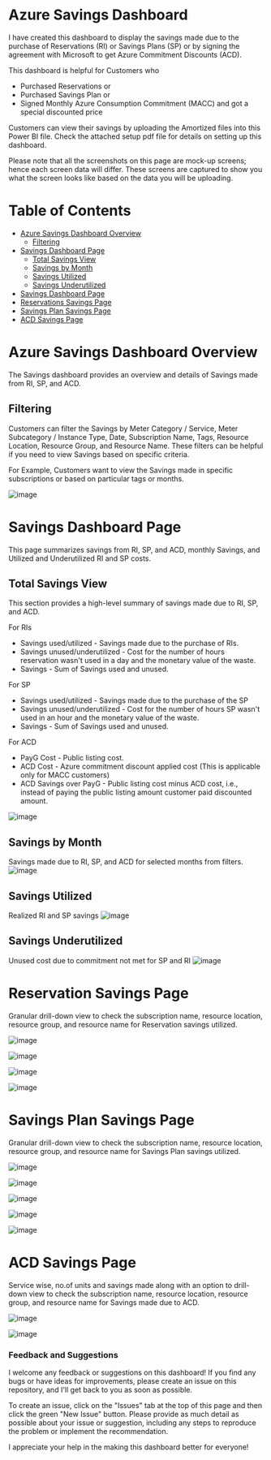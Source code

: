# Azure Savings Dashboard
I have created this dashboard to display the savings made due to the purchase of Reservations (RI) or Savings Plans (SP) or by signing the agreement with Microsoft to get Azure Commitment Discounts (ACD).

This dashboard is helpful for Customers who 
* Purchased Reservations or
* Purchased Savings Plan or
* Signed Monthly Azure Consumption Commitment (MACC) and got a special discounted price

Customers can view their savings by uploading the Amortized files into this Power BI file. Check the attached setup pdf file for details on setting up this dashboard.

Please note that all the screenshots on this page are mock-up screens; hence each screen data will differ. These screens are captured to show you what the screen looks like based on the data you will be uploading.

# Table of Contents
* [Azure Savings Dashboard Overview](#overview)
  * [Filtering](#Filtering)
* [Savings Dashboard Page](#savingsdashboard)
  * [Total Savings View](#totalsavingsview)
  * [Savings by Month](#savingsbymonth)
  * [Savings Utilized](#savingsutilized)
  * [Savings Underutilized](#savingsunderutilized)
* [Savings Dashboard Page](#savingsdashboard)
* [Reservations Savings Page](#ripage)
* [Savings Plan Savings Page](#sppage)
* [ACD Savings Page](#acdpage)

# Azure Savings Dashboard Overview <a name="overview"></a>
The Savings dashboard provides an overview and details of Savings made from RI, SP, and ACD.

## Filtering <a name="Filtering"></a>
Customers can filter the Savings by Meter Category / Service, Meter Subcategory / Instance Type, Date, Subscription Name, Tags, Resource Location, Resource Group, and Resource Name. These filters can be helpful if you need to view Savings based on specific criteria.

For Example, Customers want to view the Savings made in specific subscriptions or based on particular tags or months.

![image](https://user-images.githubusercontent.com/130760607/232172097-25ec06da-9bbc-4729-b7c6-edc88ea0bd82.png)


# Savings Dashboard Page <a name="savingsdashboard"></a>
This page summarizes savings from RI, SP, and ACD, monthly Savings, and Utilized and Underutilized RI and SP costs.

## Total Savings View<a name="totalsavingsview"></a>
This section provides a high-level summary of savings made due to RI, SP, and ACD.

For RIs
* Savings used/utilized - Savings made due to the purchase of RIs.
* Savings unused/underutilized - Cost for the number of hours reservation wasn't used in a day and the monetary value of the waste.
* Savings - Sum of Savings used and unused.
	
For SP
* Savings used/utilized - Savings made due to the purchase of the SP
* Savings unused/underutilized - Cost for the number of hours SP wasn't used in an hour and the monetary value of the waste.
* Savings - Sum of Savings used and unused.

For ACD
* PayG Cost - Public listing cost.
* ACD Cost - Azure commitment discount applied cost (This is applicable only for MACC customers)
* ACD Savings over PayG - Public listing cost minus ACD cost, i.e., instead of paying the public listing amount customer paid discounted amount.

![image](https://user-images.githubusercontent.com/130760607/232178577-83ee7ff0-e6f4-400c-8aa3-f86ea740dc59.png)

## Savings by Month <a name="savingsbymonth"></a>
Savings made due to RI, SP, and ACD for selected months from filters.
![image](https://user-images.githubusercontent.com/130760607/232177123-05ddc4af-adea-41f7-996e-228332801e16.png)

## Savings Utilized <a name="savingsutilized"></a>
Realized RI and SP savings
![image](https://user-images.githubusercontent.com/130760607/232172042-20fdc289-63bd-42d6-ab5f-0dc6de2dd09e.png)

## Savings Underutilized <a name="savingsunderutilized"></a>
Unused cost due to commitment not met for SP and RI
![image](https://user-images.githubusercontent.com/130760607/232172420-d7fe1b1b-cc25-4834-afa7-dcfd9e1964e9.png)

# Reservation Savings Page <a name="ripage"></a>
Granular drill-down view to check the subscription name, resource location, resource group, and resource name for Reservation savings utilized.

![image](https://user-images.githubusercontent.com/130760607/232178344-e6a08e1b-cae4-4702-8a0b-5ec9e1254533.png)

![image](https://user-images.githubusercontent.com/130760607/232178354-3c4af8fb-2ca3-413a-aaa4-cf89effe1bc7.png)

![image](https://user-images.githubusercontent.com/130760607/232178364-68937592-5dec-4796-bd91-90251c06c22c.png)

![image](https://user-images.githubusercontent.com/130760607/232178376-b73b6134-fb23-447a-8edb-31c59d35af65.png)


# Savings Plan Savings Page <a name="sppage"></a>
Granular drill-down view to check the subscription name, resource location, resource group, and resource name for Savings Plan savings utilized.

![image](https://user-images.githubusercontent.com/130760607/232177865-042e7817-bc01-4d06-9908-e883b372630d.png)

![image](https://user-images.githubusercontent.com/130760607/232177924-f548e1c3-13ce-45cf-b51c-07a7f836ba17.png)

![image](https://user-images.githubusercontent.com/130760607/232177964-dd75d207-29a8-4a71-be9d-5c2069e46ebc.png)

![image](https://user-images.githubusercontent.com/130760607/232178014-4736807e-0df3-42a5-82d0-8f1416f57854.png)

![image](https://user-images.githubusercontent.com/130760607/232178036-265b793c-30bc-417f-ada9-4cd98e10f929.png)

# ACD Savings Page <a name="acdpage"></a>
Service wise, no.of units and savings made along with an option to drill-down view to check the subscription name, resource location, resource group, and resource name for Savings made due to ACD.

![image](https://user-images.githubusercontent.com/130760607/232178712-7615857a-d25e-485b-b85a-175886133695.png)

![image](https://user-images.githubusercontent.com/130760607/232178816-4803a53b-2b18-4a2b-acf0-f2f3d1013e10.png)

### Feedback and Suggestions
I welcome any feedback or suggestions on this dashboard! If you find any bugs or have ideas for improvements, please create an issue on this repository, and I'll get back to you as soon as possible.

To create an issue, click on the "Issues" tab at the top of this page and then click the green "New Issue" button. Please provide as much detail as possible about your issue or suggestion, including any steps to reproduce the problem or implement the recommendation.

I appreciate your help in the making this dashboard better for everyone!


